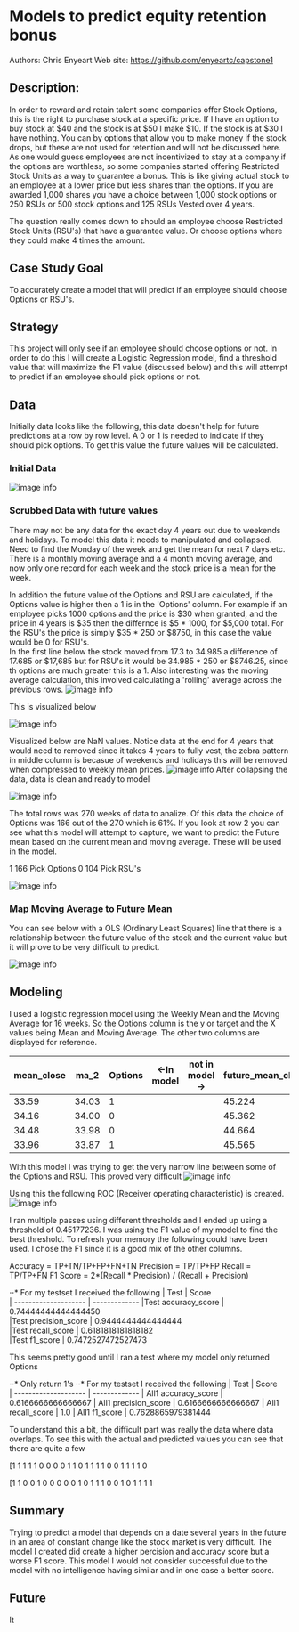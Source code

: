 # Models to predict equity retention bonus

Authors: Chris Enyeart 
Web site: https://github.com/enyeartc/capstone1


## Description:
In order to reward and retain talent some companies offer Stock Options, this is the right to purchase stock at a specific price.  If I have an option to buy stock at $40 and the stock is at $50 I make $10.  If the stock is at $30 I have nothing.  You can by options that allow you to make money if the stock drops, but these are not used for retention and will not be discussed here.  As one would guess employees are not incentivized to stay at a company if the options are worthless, so some companies started offering Restricted Stock Units as a way to guarantee a bonus.   This is like giving actual stock to an employee at a lower price but less shares than the options.   If you are awarded 1,000 shares you have a choice between 1,000 stock options or 250 RSUs or 500 stock options and 125 RSUs  Vested over 4 years.   

The question really comes down to should an employee choose Restricted Stock Units (RSU's) that have a guarantee value.  Or choose options where they could make 4 times the amount.

## Case Study Goal
To accurately create a model that will predict if an employee should choose Options or RSU's.

## Strategy 
This project will only see if an employee should choose options or not.  In order to do this I will create a Logistic Regression model, find a threshold value that will maximize the F1 value (discussed below) and this will attempt to predict if an employee should pick options or not.

## Data   
Initially data looks like the following, this data doesn't help for future predictions at a row by row level. A 0 or 1 is needed to indicate if they should pick options.  To get this value the future values will be calculated. 
### Initial Data
![image info](images/S2_data1.png)

### Scrubbed Data with future values
There may not be any data for the exact day 4 years out due to weekends and holidays.  To model this data it needs to manipulated and collapsed.  Need to find the Monday of the week and get the mean for next 7 days etc.   There is a monthly moving average and a 4 month moving average, and now only one record for each week and the stock price is a mean for the week.  

In addition the future value of the Options and RSU are calculated, if the Options value is higher then a 1 is in the 'Options' column.  For example if an employee picks 1000 options and the price is $30 when granted, and the price in 4 years is $35 then the differnce is $5 * 1000, for $5,000 total.   For the RSU's the price is simply $35 * 250 or $8750, in this case the value would be 0 for RSU's.  
In the first line below the stock moved from 17.3 to 34.985  a difference of 17.685 or $17,685 but for RSU's it would be 34.985 * 250 or $8746.25, since th options are much greater this is a 1.  Also interesting was the moving average calculation, this involved calculating a 'rolling' average across the previous rows.
![image info](images/S2_data2.png)

This is visualized below

![image info](images/pricess.png)

Visualized below are NaN values. Notice data at the end for 4 years that would need to removed since it takes 4 years to fully vest, the zebra pattern in middle column is becasue of weekends and holidays this will be removed when compressed to weekly mean prices.
![image info](images/msnoAllRows.png)
After collapsing the data, data is clean and ready to model

![image info](images/msnoSubset.png)

The total rows was 270 weeks of data to analize.  Of this data the choice of Options was 166 out of the 270 which is 61%.  If you look at row 2 you can see what this model will attempt to capture, we want to predict the Future mean based on the current mean and moving average.  These will be used in the model.

1    166 Pick Options
0    104 Pick RSU's

![image info](images/S1pairplot3.png)
### Map Moving Average to Future Mean
You can see below with a OLS (Ordinary Least Squares) line that there is a relationship between the future value of the stock and the current value but it will prove to be very difficult to predict. 

![image info](images/S1_ma_2toFuture.png)

## Modeling
I used a logistic regression model using the Weekly Mean and the Moving Average for 16 weeks.  So the Options column is the y or target and the X values being Mean and Moving Average.  The other two columns are displayed for reference.

| mean_close    | ma_2          | Options  | <-In model  |  not in model->  | future_mean_close | diff     
| ------------- | ------------- | -------- | ----------- | ---------------- | ----------------- | -------- 
|33.59	        |	34.03         |	1	       |             |                  |	45.224           |	328
|34.16	        | 34.00         |	0        |             |                  |	45.362           |	-145.5
|34.48	        |	33.98         |	0	       |             |                  |	44.664           |	-982
|33.96	        |	33.87         |	1	       |             |                  |	45.565           |	206.75



With this model I was trying to get the very narrow line between some of the Options and RSU.  This proved very difficult
![image info](images/OptionOrNot.png)

Using this the following ROC (Receiver operating characteristic) is created.
![image info](images/plotROC_Training.png)

I ran multiple passes using different thresholds and I ended up using a threshold of 0.45177236. I was using the F1 value of my model to find the best threshold.  To refresh your memory the following could have been used. I chose the F1 since it is a good mix of the other columns. 

Accuracy = TP+TN/TP+FP+FN+TN
Precision = TP/TP+FP
Recall = TP/TP+FN
F1 Score = 2*(Recall * Precision) / (Recall + Precision)

⋅⋅* For my testset I received the following 
| Test                 | Score         
| -------------------- | ------------- 
|Test accuracy_score   |	0.74444444444444450       
|Test precision_score  |  0.9444444444444444        
|Test recall_score 	   |	0.6181818181818182       
|Test f1_score         |	0.7472527472527473       




This seems pretty good until I ran a test where my model only returned Options

⋅⋅* Only return 1's
⋅⋅* For my testset I received the following 
| Test                 | Score         
| -------------------- | ------------- 
| All1 accuracy_score  | 0.6166666666666667
| All1 precision_score | 0.6166666666666667
| All1 recall_score    | 1.0
| All1 f1_score        | 0.7628865979381444


To understand this a bit, the difficult part was really the data where data overlaps. To see this with the actual and predicted values you can see that there are quite a few 

[1 1 1 1 1 0 0 0 0 1 1 0 1 1 1 1 0 0 1 1 1 1 0

[1 1 0 0 1 0 0 0 0 0 1 0 1 1 1 0 0 1 0 1 1 1 1

## Summary
Trying to predict a model that depends on a date several years in the future in an area of constant change like the stock market is very difficult.   The model I created did create a higher percision and accuracy score but a worse F1 score.  This model I would not consider successful due to the model with no intelligence having similar and in one case a better score.  

## Future
It



